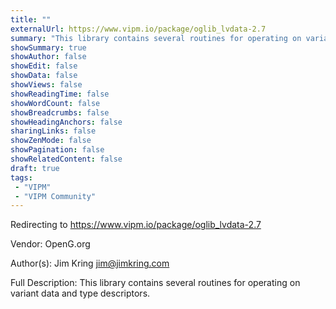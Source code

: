 ```yaml
---
title: ""
externalUrl: https://www.vipm.io/package/oglib_lvdata-2.7
summary: "This library contains several routines for operating on variant data and type descriptors.."
showSummary: true
showAuthor: false
showEdit: false
showData: false
showViews: false
showReadingTime: false
showWordCount: false
showBreadcrumbs: false
showHeadingAnchors: false
sharingLinks: false
showZenMode: false
showPagination: false
showRelatedContent: false
draft: true
tags:
 - "VIPM"
 - "VIPM Community"
---
```


Redirecting to https://www.vipm.io/package/oglib_lvdata-2.7

Vendor: OpenG.org

Author(s): Jim Kring <jim@jimkring.com>
 
Full Description:
This library contains several routines for operating on variant data and type descriptors.